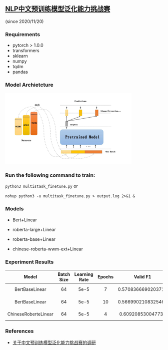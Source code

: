 ## [NLP中文预训练模型泛化能力挑战赛](https://tianchi.aliyun.com/competition/entrance/531841/introduction)
(since 2020/11/20)

### Requirements

- pytorch > 1.0.0
- transformers
- sklearn
- numpy
- tqdm
- pandas

### Model Archietcture

<img src="./model_architecture.jpg" width="80%" height="50%">


### Run the following command to train:

`python3 multistask_finetune.py`  or

`nohup python3 -u multitask_finetune.py > output.log 2>&1 &`

###  Models

- Bert+Linear

- roberta-large+Linear

- roberta-base+Linear

- chinese-roberta-wwm-ext+Linear

### Experiment Results

| Model | Batch Size | Learning Rate | Epochs | Valid F1 | Test F1 | Date | Statistics |
| :----:| :----: | :----: | :----: | :----: | :----: |  :----: |  :----: |
| BertBaseLinear | 64 | 5e-5 | 7 | 0.5708366690203711 | 0.5834| 2020/12/26 09:30|Stats_BertBaseLinear_BATCH64_Epoch10_LR5e-05.csv |
| BertBaseLinear | 64 | 5e-5 | 10 | 0.5669902108325462 | 0.5788| 2020/12/26 11:15 |Stats_BertBaseLinear_BATCH64_Epoch10_LR5e-05.csv |
| ChineseRoberteLinear | 64 | 5e-5 | 4 | 0.609208530047737 | 0.6041| 2020/12/27 8:30 |Stats_ChineseRobertaLinear_BATCH64_Epoch5_LR5e-05.csv |



### References
- [关于中文预训练模型泛化能力挑战赛的调研](https://tianchi.aliyun.com/forum/postDetail?spm=5176.12586969.1002.12.25a02494RQLgEY&postId=145917)

